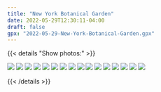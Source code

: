 ```yaml
---
title: "New York Botanical Garden"
date: 2022-05-29T12:30:11-04:00
draft: false
gpx: "2022-05-29-New-York-Botanical-Garden.gpx"
---
```


{{< details "Show photos:" >}}

![](/files/images/tracks/2022-05-29/PXL_20220529_143720955.PORTRAIT.jpg)
![](/files/images/tracks/2022-05-29/PXL_20220529_143833620.MP.jpg)
![](/files/images/tracks/2022-05-29/PXL_20220529_143853936.jpg)
![](/files/images/tracks/2022-05-29/PXL_20220529_144934389.jpg)
![](/files/images/tracks/2022-05-29/PXL_20220529_145118197.jpg)
![](/files/images/tracks/2022-05-29/PXL_20220529_145437829.MP.jpg)
![](/files/images/tracks/2022-05-29/PXL_20220529_145848900.jpg)
![](/files/images/tracks/2022-05-29/PXL_20220529_150250788.jpg)
![](/files/images/tracks/2022-05-29/PXL_20220529_150317244.jpg)
![](/files/images/tracks/2022-05-29/PXL_20220529_150317244.jpg)
![](/files/images/tracks/2022-05-29/PXL_20220529_150847633.jpg)
![](/files/images/tracks/2022-05-29/PXL_20220529_151848805.jpg)
![](/files/images/tracks/2022-05-29/PXL_20220529_152229241.jpg)
![](/files/images/tracks/2022-05-29/PXL_20220529_153155282.jpg)
![](/files/images/tracks/2022-05-29/PXL_20220529_153200382.jpg)
![](/files/images/tracks/2022-05-29/PXL_20220529_153321957.PORTRAIT.jpg)

{{< /details >}}
